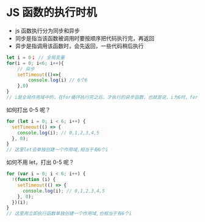 # JS 函数的执行时机

- js 函数执行分为同步和异步
- 同步是指当该函数被调用时要按顺序把代码执行完，再返回
- 异步是指调用该函数时，会先返回，一些代码稍后执行

```javascript
let i = 0； // 全局变量
for(i = 0; i<6; i++){
    // 异步
    setTimeout(()=>{
        console.log(i) // 6个6
    },0)
}
// i是全局作用域中的，在for循环执行完之后，才执行的异步函数，也就是说，i为6时，for循环完成，才执行了6次console.log(i)
```

如何打出 0-5 呢？

```javascript
for (let i = 0; i < 6; i++) {
  setTimeout(() => {
    console.log(i); // 0,1,2,3,4,5
  }, 0);
}
// 这里let会单独创建一个作用域,相当于有6个i
```

如何不用 let，打出 0-5 呢？

```javascript
for (var i = 0; i < 6; i++) {
  !(function (i) {
    setTimeout(() => {
      console.log(i); // 0,1,2,3,4,5
    }, 0);
  })(i);
}
// 这里用立即执行函数单独创建一个作用域,也相当于有6个i
```
